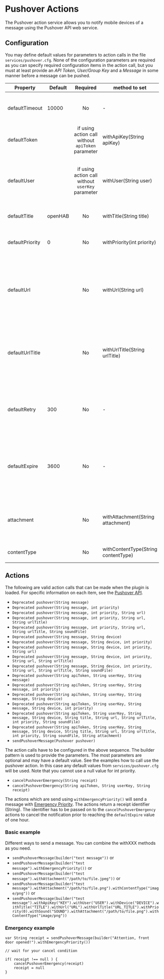 # Pushover Actions

The Pushover action service allows you to notify mobile devices of a message using the Pushover API web service.

## Configuration

You may define default values for parameters to action calls in the file `services/pushover.cfg`.
None of the configuration parameters are required as you can specify required configuration items in the action call, but you must at least provide an *API Token*, *User/Group Key* and a *Message* in some manner before a message can be pushed.

| Property        | Default | Required                                          | method to set                       | Description                                                                                                            |
|-----------------|---------|:-------------------------------------------------:|-------------------------------------|------------------------------------------------------------------------------------------------------------------------|
| defaultTimeout  | 10000   | No                                                | -                                   | Timeout in milliseconds for the connection to pushover.net                                                             |
| defaultToken    |         | if using action call without `apiToken` parameter | withApiKey(String apiKey)           | Pushover [API token](https://pushover.net/api) to send to devices                                                      |
| defaultUser     |         | if using action call without `userKey` parameter  | withUser(String user)               | Pushover User or Group key (not e-mail address) of your user (or you) to send to devices.                              |
| defaultTitle    | openHAB | No                                                | withTitle(String title)             | Application title for the notification                                                                                 |
| defaultPriority | 0       | No                                                | withPriority(int priority)          | Priority of the notification, from -2 (low priority) to 2 (high priority)                                              |
| defaultUrl      |         | No                                                | withUrl(String url)                 | URL to attach to the message if not specified in the command. This can be used to trigger actions on the device.       |
| defaultUrlTitle |         | No                                                | withUrlTitle(String urlTitle)       | URL title to attach to the message if not specified in the command. This can be used to trigger actions on the device. |
| defaultRetry    | 300     | No                                                | -                                   | When priority is 2 (high priority), how often (in seconds) should messages be resent                                   |
| defaultExpire   | 3600    | No                                                | -                                   | When priority is 2 (high priority), how long (in seconds) to continue resending messages until acknowledged            |
| attachment      |         | No                                                | withAttachment(String attachment)   | The full path of a JPEG image attachment to be pushed with the message.                                                |
| contentType     |         | No                                                | withContentType(String contentType) | Content type, ie  "image/png"                                                                                          |

## Actions

The following are valid action calls that can be made when the plugin is loaded.
For specific information on each item, see the [Pushover API](https://pushover.net/api).

- `Deprecated pushover(String message)`
- `Deprecated pushover(String message, int priority)`
- `Deprecated pushover(String message, int priority, String url)`
- `Deprecated pushover(String message, int priority, String url, String urlTitle)`
- `Deprecated pushover(String message, int priority, String url, String urlTitle, String soundFile)`
- `Deprecated pushover(String message, String device)`
- `Deprecated pushover(String message, String device, int priority)`
- `Deprecated pushover(String message, String device, int priority, String url)`
- `Deprecated pushover(String message, String device, int priority, String url, String urlTitle)`
- `Deprecated pushover(String message, String device, int priority, String url, String urlTitle, String soundFile)`
- `Deprecated pushover(String apiToken, String userKey, String message)`
- `Deprecated pushover(String apiToken, String userKey, String message, int priority)`
- `Deprecated pushover(String apiToken, String userKey, String message, String device)`
- `Deprecated pushover(String apiToken, String userKey, String message, String device, int priority)`
- `Deprecated pushover(String apiToken, String userKey, String message, String device, String title, String url, String urlTitle, int priority, String soundFile)`
- `Deprecated pushover(String apiToken, String userKey, String message, String device, String title, String url, String urlTitle, int priority, String soundFile, String attachment)`
- `sendPushoverMessage(Pushover pushover)`

The action calls have to be configured in the above sequence. The builder pattern is used to provide the parameters. The most parameters are optional and may have a default value. See the examples how to call use the pushover action.
In this case any default values from `services/pushover.cfg` will be used.
Note that you cannot use a null value for int priority.


- `cancelPushoverEmergency(String receipt)`
- `cancelPushoverEmergency(String apiToken, String userKey, String receipt)`

The actions which are send using `withEmergencyPriority()` will send a message with [Emergency Priority](https://pushover.net/api#priority).
The actions return a receipt identifier (String).
The identifier has to be passed on to the `cancelPushoverEmergency` actions to cancel the notification prior to reaching the `defaultExpire` value of one hour.

### Basic example

Different ways to send a message. You can combine the withXXX methods as you need.

- `sendPushoverMessage(builder("test message"))` or
- `sendPushoverMessage(builder("test message").withEmergencyPriority())` or
- `sendPushoverMessage(builder("test message").withAttachment("/path/to/file.jpeg"))` or
- `sendPushoverMessage(builder("test message").withAttachment("/path/to/file.png").withContentType("image/png"))` or
- `sendPushoverMessage(builder("test message").withApiKey("KEY").withUser("USER").withDevice("DEVICE").withTitle("TITLE").withUrl("URL").withUrlTitle("URL_TITLE").withPriority(0).withSound("SOUND").withAttachment("/path/to/file.png").withContentType("image/png"))`

### Emergency example

```
var String receipt = sendPushoverMessage(builder("Attention, front door opened!").withEmergencyPriority())

// wait for your cancel condition

if( receipt !== null ) {
    cancelPushoverEmergency(receipt)
    receipt = null
}
```
